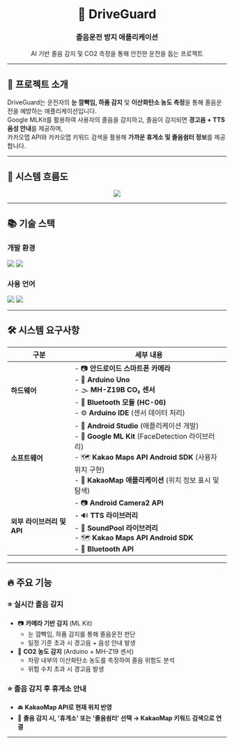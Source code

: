 <div align="center">
    <h1>🚗 DriveGuard</h1>
    <h3>졸음운전 방지 애플리케이션</h3>
    <p>AI 기반 졸음 감지 및 CO2 측정을 통해 안전한 운전을 돕는 프로젝트</p>
</div>

---

## 📌 프로젝트 소개
DriveGuard는 운전자의 **눈 깜빡임, 하품 감지** 및 **이산화탄소 농도 측정**을 통해 졸음운전을 예방하는 애플리케이션입니다.  
Google MLKit를 활용하여 사용자의 졸음을 감지하고, 
졸음이 감지되면 **경고음 + TTS 음성 안내**를 제공하며,  
카카오맵 API와 카카오맵 키워드 검색을 활용해 **가까운 휴게소 및 졸음쉼터 정보**를 제공합니다.

---

## 📌 시스템 흐름도

<div align="center">
    <img src="![image](https://github.com/user-attachments/assets/c468aaef-1f26-4ba2-a6b6-a5464f6f4cb6)">
</div>

---

## 📚 기술 스택
### 개발 환경
<div>
    <img src="https://img.shields.io/badge/AndroidStudio-3DDC84?style=for-the-badge&logo=androidstudio&logoColor=white">
    <img src="https://img.shields.io/badge/Github-181717?style=for-the-badge&logo=github&logoColor=white">
</div>

### 사용 언어
<div>
    <img src="https://img.shields.io/badge/Java-ED8B00?style=for-the-badge&logo=openjdk&logoColor=white">
    <img src="https://img.shields.io/badge/C%2B%2B-00599C?style=for-the-badge&logo=c%2B%2B&logoColor=white">
</div>

---

## 🛠️ 시스템 요구사항

| 구분 | 세부 내용 |
|------|----------------------------------------------------------|
| **하드웨어** | - 📷 **안드로이드 스마트폰 카메라** <br> - 🔌 **Arduino Uno** <br> - 🌫 **MH-Z19B CO₂ 센서** <br> - 📡 **Bluetooth 모듈 (HC-06)** <br> - ⚙️ **Arduino IDE** (센서 데이터 처리) |
| **소프트웨어** | - 📱 **Android Studio** (애플리케이션 개발) <br> - 🤖 **Google ML Kit** (FaceDetection 라이브러리) <br> - 🗺 **Kakao Maps API Android SDK** (사용자 위치 구현) <br> - 📍 **KakaoMap 애플리케이션** (위치 정보 표시 및 탐색) |
| **외부 라이브러리 및 API** | - 📷 **Android Camera2 API** <br> - 🔊 **TTS 라이브러리** <br> - 🎵 **SoundPool 라이브러리** <br> - 🗺 **Kakao Maps API Android SDK** <br> - 📡 **Bluetooth API** |

---

## 🔥 주요 기능

### ⭐ 실시간 졸음 감지  
- 📷 **카메라 기반 감지** (ML Kit)  
  - 눈 깜빡임, 하품 감지를 통해 졸음운전 판단  
  - 일정 기준 초과 시 경고음 + 음성 안내 발생  
- 🌿 **CO2 농도 감지** (Arduino + MH-Z19 센서)  
  - 차량 내부의 이산화탄소 농도를 측정하여 졸음 위험도 분석  
  - 위험 수치 초과 시 경고음 발생  

### ⭐ 졸음 감지 후 휴게소 안내  
- 🚘 **KakaoMap API로 현재 위치 반영**  
- 🏢 **졸음 감지 시, '휴게소' 또는 '졸음쉼터' 선택 → KakaoMap 키워드 검색으로 연결**  

---
